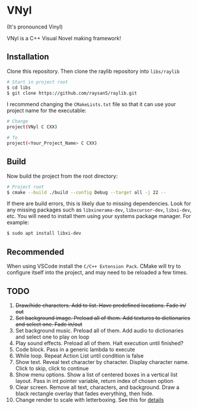 # VNyl

(It's pronounced Vinyl)

VNyl is a C++ Visual Novel making framework!

## Installation 

Clone this repository. Then clone the raylib repository into `libs/raylib`

```bash
# Start in project root
$ cd libs
$ git clone https://github.com/raysan5/raylib.git
```

I recommend changing the `CMakeLists.txt` file so that it can use your project name for the executable:

```bash
# Change
project(VNyl C CXX)

# To
project(<Your_Project_Name> C CXX)
```

## Build

Now build the project from the root directory:

```bash
# Project root
$ cmake --build ./build --config Debug --target all -j 22 --
```

If there are build errors, this is likely due to missing dependencies. Look for any missing packages such as `libxinerama-dev`, `libxcursor-dev`, `libxi-dev`, etc. You will need to install them using your systems package manager. For example:

```bash
$ sudo apt install libxi-dev
```

## Recommended

When using VSCode install the `C/C++ Extension Pack`. CMake will try to configure itself into the project, and may need to be reloaded a few times.

## TODO

1. ~~Draw/hide characters. Add to list. Have predefined locations. Fade in/ out~~
2. ~~Set background image. Preload all of them. Add textures to dictionaries and select one. Fade in/out~~
3. Set background music. Preload all of them. Add audio to dictionaries and select one to play on loop
4. Play sound effects. Preload all of them. Halt execution until finished?
5. Code block. Pass in a generic lambda to execute
6. While loop. Repeat Action List until condition is false
7. Show text. Reveal text character by character. Display character name. Click to skip, click to continue
8. Show menu options. Show a list of centered boxes in a vertical list layout. Pass in int pointer variable, return index of chosen option
9. Clear screen. Remove all text, characters, and background. Draw a black rectangle overlay that fades everything, then hide.
10. Change render to scale with letterboxing. See this for [details](https://www.raylib.com/examples/core/loader.html?name=core_window_letterbox) 